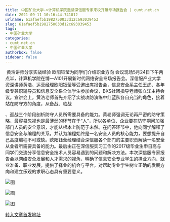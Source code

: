 ```yaml
---
title: 中国矿业大学->计算机学院邀请深信服专家来校开展专场报告会 | cumt.net.cn
date: 2021-09-11 10:16:44.741012
urlname: 61afaef5b1982750033d12c693039453
slug: 61afaef5b1982750033d12c693039453
tags: 
- 中国矿业大学
categories:
- cumt.net.cn
- 中国矿业大学
authorbox: false
sidebar: false
---
```

 黄浩讲师分享实战经验 欧阳钰莹为同学们介绍职业方向 会议现场5月24日下午两点半，计算机学院在博一A101开展新时代网络安全专场报告会。深信服产业大学资深讲师黄浩、运营经理欧阳钰莹等受邀出席报告会，信息安全系主任王虎、各年级专兼职辅导员和信息安全系全体学生参加会议，BXS社团指导老师张立江主持会议。宣讲会上，黄浩老师首先介绍了实战攻防演练中红蓝队各自充当的角色，接着站在防守方的角度，从备战、临战
<!--more-->
、迎战三个阶段剖析防守人员所需要具备的能力。黄老师强调无论再严密的防守策略，最容易忽视也是最薄弱的环节在于“人”，所以各单位、企业要在防守期间加强部门人员的安全意识，才能从根本上防范于未然。在问答环节中，他向同学解释了信息安全与编程的关系，并认为编程始终是一名安全人员的核心能力，要想提升自己高度编程不可或缺。欧阳钰莹经理结合深信服各个部门的主要职责解读一名安全从业者所需要具备的能力。最后由正在深信服实习工作的2017级毕业生申日高与同学们交流分享信息安全技术人员容易遇到的问题和解决方法。本次深信服专家报告会以网络安全发展和人才需求的视角，明确了信息安全专业学生的择业方向、就业准备、职业发展，提供了择业的机会与平台，对帮助专业学生树立正确的发展方向和建立乐观的求职心态具有重要意义。

![图](http://xwzx.cumt.edu.cn/_upload/article/images/19/6d/0b81201e47b58833e58f7415d37e/745d0839-3682-41a2-be9f-d79b9845b71f.png)

![图](http://xwzx.cumt.edu.cn/_upload/article/images/19/6d/0b81201e47b58833e58f7415d37e/b5922dac-c342-4d20-ab96-5fe0e4805e49.jpg)

![图](http://xwzx.cumt.edu.cn/_upload/article/images/19/6d/0b81201e47b58833e58f7415d37e/db847f51-02c9-4a0d-8c60-e0c409f8b5a7.jpg)

[转入文章首发地址](http://xwzx.cumt.edu.cn/24/aa/c523a599210/page.htm)